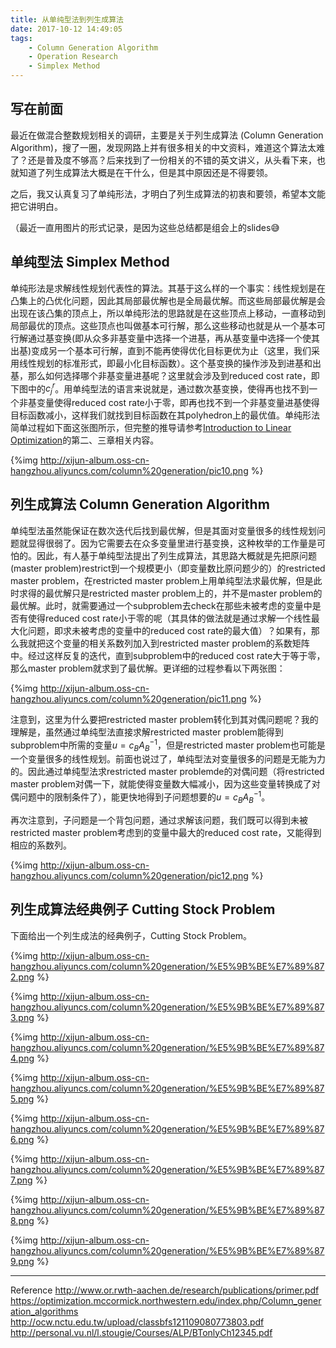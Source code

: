 ```yaml
---
title: 从单纯型法到列生成算法
date: 2017-10-12 14:49:05
tags: 
	- Column Generation Algorithm
	- Operation Research
	- Simplex Method
---
```


## 写在前面

最近在做混合整数规划相关的调研，主要是关于列生成算法 (Column Generation Algorithm)，搜了一圈，发现网路上并有很多相关的中文资料，难道这个算法太难了？还是普及度不够高？后来找到了一份相关的不错的英文讲义，从头看下来，也就知道了列生成算法大概是在干什么，但是其中原因还是不得要领。

之后，我又认真复习了单纯形法，才明白了列生成算法的初衷和要领，希望本文能把它讲明白。

（最近一直用图片的形式记录，是因为这些总结都是组会上的slides😅

<!--more-->
## 单纯型法 Simplex Method

单纯形法是求解线性规划代表性的算法。其基于这么样的一个事实：线性规划是在凸集上的凸优化问题，因此其局部最优解也是全局最优解。而这些局部最优解是会出现在该凸集的顶点上，所以单纯形法的思路就是在这些顶点上移动，一直移动到局部最优的顶点。这些顶点也叫做基本可行解，那么这些移动也就是从一个基本可行解通过基变换(即从众多非基变量中选择一个进基，再从基变量中选择一个使其出基)变成另一个基本可行解，直到不能再使得优化目标更优为止（这里，我们采用线性规划的标准形式，即最小化目标函数）。这个基变换的操作涉及到进基和出基，那么如何选择哪个非基变量进基呢？这里就会涉及到reduced cost rate，即下图中的$c^r_j$。用单纯型法的语言来说就是，通过数次基变换，使得再也找不到一个非基变量使得reduced cost rate小于零，即再也找不到一个非基变量进基使得目标函数减小，这样我们就找到目标函数在其polyhedron上的最优值。单纯形法简单过程如下面这张图所示，但完整的推导请参考[Introduction to Linear Optimization](http://personal.vu.nl/l.stougie/Courses/ALP/BTonlyCh12345.pdf)的第二、三章相关内容。

{%img http://xijun-album.oss-cn-hangzhou.aliyuncs.com/column%20generation/pic10.png %}


## 列生成算法 Column Generation Algorithm

单纯型法虽然能保证在数次迭代后找到最优解，但是其面对变量很多的线性规划问题就显得很弱了。因为它需要去在众多变量里进行基变换，这种枚举的工作量是可怕的。因此，有人基于单纯型法提出了列生成算法，其思路大概就是先把原问题(master problem)restrict到一个规模更小（即变量数比原问题少的）的restricted master problem，在restricted master problem上用单纯型法求最优解，但是此时求得的最优解只是restricted master problem上的，并不是master problem的最优解。此时，就需要通过一个subproblem去check在那些未被考虑的变量中是否有使得reduced cost rate小于零的呢（其具体的做法就是通过求解一个线性最大化问题，即求未被考虑的变量中的reduced cost rate的最大值）？如果有，那么我就把这个变量的相关系数列加入到restricted master problem的系数矩阵中。经过这样反复的迭代，直到subproblem中的reduced cost rate大于等于零，那么master problem就求到了最优解。更详细的过程参看以下两张图：

{%img http://xijun-album.oss-cn-hangzhou.aliyuncs.com/column%20generation/pic11.png %}

注意到，这里为什么要把restricted master problem转化到其对偶问题呢？我的理解是，虽然通过单纯型法直接求解restricted master problem能得到subproblem中所需的变量$u=c_BA_B^{-1}$，但是restricted master problem也可能是一个变量很多的线性规划。前面也说过了，单纯型法对变量很多的问题是无能为力的。因此通过单纯型法求restricted master problemde的对偶问题（将restricted master problem对偶一下，就能使得变量数大幅减小，因为这些变量转换成了对偶问题中的限制条件了），能更快地得到子问题想要的$u=c_BA_B^{-1}$。

再次注意到，子问题是一个背包问题，通过求解该问题，我们既可以得到未被restricted master problem考虑到的变量中最大的reduced cost rate，又能得到相应的系数列。

{%img http://xijun-album.oss-cn-hangzhou.aliyuncs.com/column%20generation/pic12.png %}


## 列生成算法经典例子 Cutting Stock Problem 

下面给出一个列生成法的经典例子，Cutting Stock Problem。

{%img 
http://xijun-album.oss-cn-hangzhou.aliyuncs.com/column%20generation/%E5%9B%BE%E7%89%872.png %}

{%img 
http://xijun-album.oss-cn-hangzhou.aliyuncs.com/column%20generation/%E5%9B%BE%E7%89%873.png %}

{%img 
http://xijun-album.oss-cn-hangzhou.aliyuncs.com/column%20generation/%E5%9B%BE%E7%89%874.png %}

{%img 
http://xijun-album.oss-cn-hangzhou.aliyuncs.com/column%20generation/%E5%9B%BE%E7%89%875.png %}

{%img 
http://xijun-album.oss-cn-hangzhou.aliyuncs.com/column%20generation/%E5%9B%BE%E7%89%876.png %}

{%img 
http://xijun-album.oss-cn-hangzhou.aliyuncs.com/column%20generation/%E5%9B%BE%E7%89%877.png %}

{%img 
http://xijun-album.oss-cn-hangzhou.aliyuncs.com/column%20generation/%E5%9B%BE%E7%89%878.png %}

{%img 
http://xijun-album.oss-cn-hangzhou.aliyuncs.com/column%20generation/%E5%9B%BE%E7%89%879.png %}

---
Reference 
http://www.or.rwth-aachen.de/research/publications/primer.pdf
https://optimization.mccormick.northwestern.edu/index.php/Column_generation_algorithms
http://ocw.nctu.edu.tw/upload/classbfs121109080773803.pdf
http://personal.vu.nl/l.stougie/Courses/ALP/BTonlyCh12345.pdf

